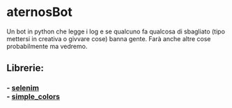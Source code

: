 # aternosBot
Un bot in python che legge i log e se qualcuno fa qualcosa di sbagliato (tipo mettersi in creativa o givvare cose) banna gente. Farà anche altre cose probabilmente ma vedremo.

<h2>Librerie:</h2>
<h3>
- <a href="https://pypi.org/project/selenium/">selenim</a>                    <br>
- <a href="https://pypi.org/project/simple-colors/">simple_colors</a>
</h3>
